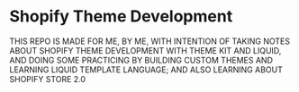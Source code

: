 # Shopify Theme Development

THIS REPO IS MADE FOR ME, BY ME, WITH INTENTION OF TAKING NOTES ABOUT SHOPIFY THEME DEVELOPMENT WITH THEME KIT AND LIQUID, AND DOING SOME PRACTICING BY BUILDING CUSTOM THEMES AND LEARNING LIQUID TEMPLATE LANGUAGE; AND ALSO LEARNING ABOUT SHOPIFY STORE 2.0
